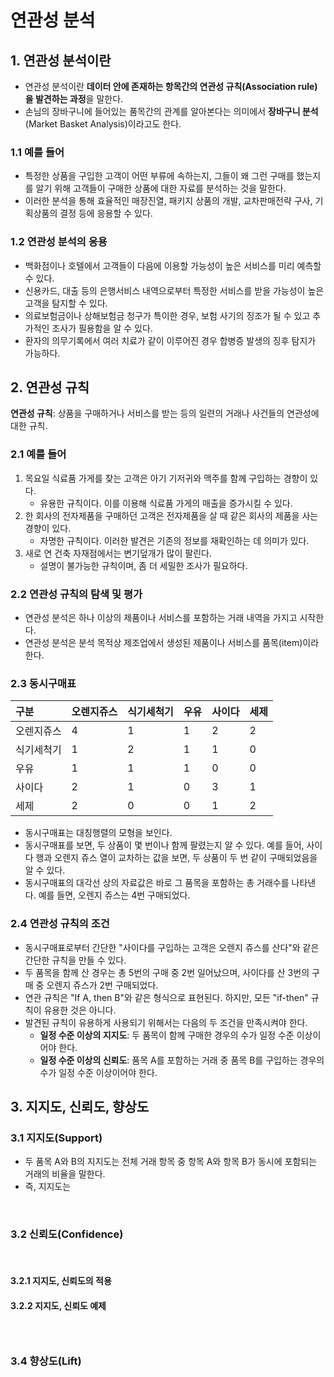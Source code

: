 # 연관성 분석

## 1. 연관성 분석이란 <a id="1"></a>

* 연관성 분석이란 **데이터 안에 존재하는 항목간의 연관성 규칙\(Association rule\)을 발견하는 과정**을 말한다.
* 손님의 장바구니에 들어있는 품목간의 관계를 알아본다는 의미에서 **장바구니 분석**\(Market Basket Analysis\)이라고도 한다.

### 1.1 예를 들어 <a id="1-1"></a>

* 특정한 상품을 구입한 고객이 어떤 부류에 속하는지, 그들이 왜 그런 구매를 했는지를 알기 위해 고객들이 구매한 상품에 대한 자료를 분석하는 것을 말한다.
* 이러한 분석을 통해 효율적인 매장진열, 패키지 상품의 개발, 교차판매전략 구사, 기획상품의 결정 등에 응용할 수 있다.

### 1.2 연관성 분석의 응용 <a id="1-2"></a>

* 백화점이나 호텔에서 고객들이 다음에 이용할 가능성이 높은 서비스를 미리 예측할 수 있다.
* 신용카드, 대출 등의 은행서비스 내역으로부터 특정한 서비스를 받을 가능성이 높은 고객을 탐지할 수 있다.
* 의료보험금이나 상해보험금 청구가 특이한 경우, 보험 사기의 징조가 될 수 있고 추가적인 조사가 필용함을 알 수 있다.
* 환자의 의무기록에서 여러 치료가 같이 이루어진 경우 합병증 발생의 징후 탐지가 가능하다.

## 2. 연관성 규칙 <a id="2"></a>

**연관성 규칙**: 상품을 구매하거나 서비스를 받는 등의 일련의 거래나 사건들의 연관성에 대한 규칙.

### 2.1 예를 들어 <a id="2-1"></a>

1. 목요일 식료품 가게를 찾는 고객은 아기 기저귀와 맥주를 함께 구입하는 경향이 있다.
   * 유용한 규칙이다. 이를 이용해 식료품 가게의 매출을 증가시킬 수 있다.
2. 한 회사의 전자제품을 구매하던 고객은 전자제품을 살 때 같은 회사의 제품을 사는 경향이 있다.
   * 자명한 규칙이다. 이러한 발견은 기존의 정보를 재확인하는 데 의미가 있다.
3. 새로 연 건축 자재점에서는 변기덮개가 많이 팔린다.
   * 설명이 불가능한 규칙이며, 좀 더 세밀한 조사가 필요하다.

### 2.2 연관성 규칙의 탐색 및 평가 <a id="2-2"></a>

* 연관성 분석은 하나 이상의 제품이나 서비스를 포함하는 거래 내역을 가지고 시작한다.
* 연관성 분석은 분석 목적상 제조업에서 생성된 제품이나 서비스를 품목\(item\)이라 한다.

### 2.3 동시구매표 <a id="2-3"></a>

| 구분 | 오렌지쥬스 | 식기세척기 | 우유 | 사이다 | 세제 |
| :--- | :--- | :--- | :--- | :--- | :--- |
| 오렌지쥬스 | 4 | 1 | 1 | 2 | 2 |
| 식기세척기 | 1 | 2 | 1 | 1 | 0 |
| 우유 | 1 | 1 | 1 | 0 | 0 |
| 사이다 | 2 | 1 | 0 | 3 | 1 |
| 세제 | 2 | 0 | 0 | 1 | 2 |

* 동시구매표는 대칭행렬의 모형을 보인다.
* 동시구매표를 보면, 두 상품이 몇 번이나 함께 팔렸는지 알 수 있다. 예를 들어, 사이다 행과 오렌지 쥬스 열이 교차하는 값을 보면, 두 상품이 두 번 같이 구매되었음을 알 수 있다.
* 동시구매표의 대각선 상의 자료값은 바로 그 품목을 포함하는 총 거래수를 나타낸다. 예를 들면, 오렌지 쥬스는 4번 구매되었다.

### 2.4 연관성 규칙의 조건 <a id="2-4"></a>

* 동시구매표로부터 간단한 "사이다를 구입하는 고객은 오렌지 쥬스를 산다"와 같은 간단한 규칙을 만들 수 있다.
* 두 품목을 함께 산 경우는 총 5번의 구매 중 2번 일어났으며, 사이다를 산 3번의 구매 중 오렌지 쥬스가 2번 구매되었다.
* 연관 규칙은 "If A, then B"와 같은 형식으로 표현된다. 하지만, 모든 "if-then" 규칙이 유용한 것은 아니다.
* 발견된 규칙이 유용하게 사용되기 위해서는 다음의 두 조건을 만족시켜야 한다.
  * **일정 수준 이상의 지지도**: 두 품목이 함께 구매한 경우의 수가 일정 수준 이상이어야 한다.
  * **일정 수준 이상의 신뢰도**: 품목 A를 포함하는 거래 중 품목 B를 구입하는 경우의 수가 일정 수준 이상이어야 한다.

## 3. 지지도, 신뢰도, 향상도 <a id="3"></a>

### 3.1 지지도\(Support\) <a id="3-1-support"></a>

* 두 품목 A와 B의 지지도는 전체 거래 항목 중 항목 A와 항목 B가 동시에 포함되는 거래의 비율을 말한다.
* 즉, 지지도는

​

### 3.2 신뢰도\(Confidence\) <a id="3-2-confidence"></a>

​

#### 3.2.1 지지도, 신뢰도의 적용 <a id="3-2-1"></a>

#### 3.2.2 지지도, 신뢰도 예제 <a id="3-2-2"></a>

### ​ <a id="undefined"></a>

### 3.4 향상도\(Lift\) <a id="3-4-lift"></a>

